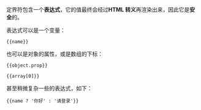 定界符包含一个**表达式**，它的值最终会经过**HTML 转义**再渲染出来，因此它是**安全**的。

表达式可以是一个变量：

```
{{name}}
```

也可以是对象的属性，或是数组的下标：

```
{{object.prop}}
```

```
{{array[0]}}
```

甚至稍微复杂一些的表达式，如下：

```
{{name ? '你好' : '请登录'}}
```
